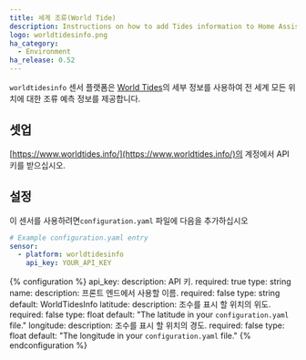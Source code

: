```yaml
---
title: 세계 조류(World Tide)
description: Instructions on how to add Tides information to Home Assistant.
logo: worldtidesinfo.png
ha_category:
  - Environment
ha_release: 0.52
---
```


`worldtidesinfo` 센서 플랫폼은 [World Tides](https://www.worldtides.info/)의 세부 정보를 사용하여 전 세계 모든 위치에 대한 조류 예측 정보를 제공합니다.


## 셋업 

[https://www.worldtides.info/](https://www.worldtides.info/)의 계정에서 API 키를 받으십시오.

## 설정

이 센서를 사용하려면`configuration.yaml` 파일에 다음을 추가하십시오

```yaml
# Example configuration.yaml entry
sensor:
  - platform: worldtidesinfo
    api_key: YOUR_API_KEY
```

{% configuration %}
api_key:
  description: API 키.
  required: true
  type: string
name:
  description: 프론트 엔드에서 사용할 이름.
  required: false
  type: string
  default: WorldTidesInfo
latitude:
  description: 조수를 표시 할 위치의 위도.
  required: false
  type: float
  default: "The latitude in your `configuration.yaml` file."
longitude:
  description: 조수를 표시 할 위치의 경도.
  required: false
  type: float
  default: "The longitude in your `configuration.yaml` file."
{% endconfiguration %}

